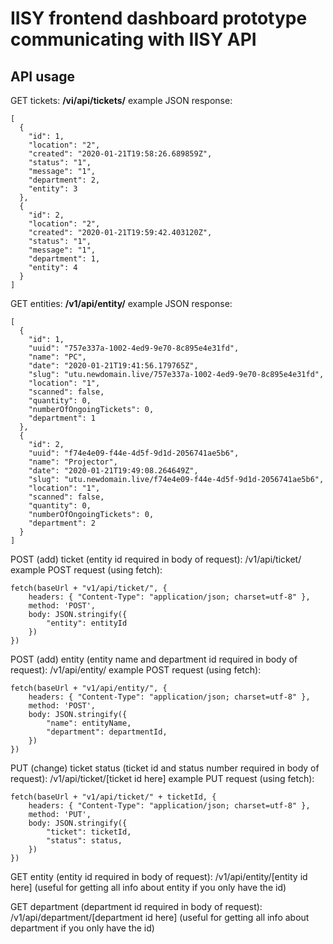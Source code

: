 # IISY frontend dashboard prototype communicating with IISY API

## API usage

GET tickets: **/vi/api/tickets/**
example JSON response:
```
[
  {
    "id": 1,
    "location": "2",
    "created": "2020-01-21T19:58:26.689859Z",
    "status": "1",
    "message": "1",
    "department": 2,
    "entity": 3
  },
  {
    "id": 2,
    "location": "2",
    "created": "2020-01-21T19:59:42.403120Z",
    "status": "1",
    "message": "1",
    "department": 1,
    "entity": 4
  }
]
```

GET entities: **/v1/api/entity/**
example JSON response:
```
[
  {
    "id": 1,
    "uuid": "757e337a-1002-4ed9-9e70-8c895e4e31fd",
    "name": "PC",
    "date": "2020-01-21T19:41:56.179765Z",
    "slug": "utu.newdomain.live/757e337a-1002-4ed9-9e70-8c895e4e31fd",
    "location": "1",
    "scanned": false,
    "quantity": 0,
    "numberOfOngoingTickets": 0,
    "department": 1
  },
  {
    "id": 2,
    "uuid": "f74e4e09-f44e-4d5f-9d1d-2056741ae5b6",
    "name": "Projector",
    "date": "2020-01-21T19:49:08.264649Z",
    "slug": "utu.newdomain.live/f74e4e09-f44e-4d5f-9d1d-2056741ae5b6",
    "location": "1",
    "scanned": false,
    "quantity": 0,
    "numberOfOngoingTickets": 0,
    "department": 2
  }
]
```
POST (add) ticket (entity id required in body of request): /v1/api/ticket/
example POST request (using fetch):
```
fetch(baseUrl + "v1/api/ticket/", {
    headers: { "Content-Type": "application/json; charset=utf-8" },
    method: 'POST',
    body: JSON.stringify({
        "entity": entityId
    })
})
```
POST (add) entity (entity name and department id required in body of request): /v1/api/entity/
example POST request (using fetch):
```
fetch(baseUrl + "v1/api/entity/", {
    headers: { "Content-Type": "application/json; charset=utf-8" },
    method: 'POST',
    body: JSON.stringify({
        "name": entityName,
        "department": departmentId,
    })
})
```
PUT (change) ticket status (ticket id and status number required in body of request): /v1/api/ticket/[ticket id here]
example PUT request (using fetch):
```
fetch(baseUrl + "v1/api/ticket/" + ticketId, {
    headers: { "Content-Type": "application/json; charset=utf-8" },
    method: 'PUT',
    body: JSON.stringify({
        "ticket": ticketId,
        "status": status,
    })
})    
```
GET entity (entity id required in body of request): /v1/api/entity/[entity id here]
(useful for getting all info about entity if you only have the id)

GET department (department id required in body of request): /v1/api/department/[department id here]
(useful for getting all info about department if you only have the id)

